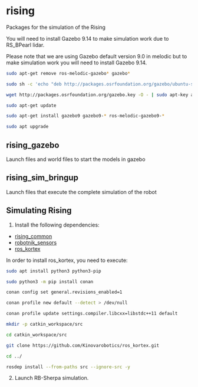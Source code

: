 rising
=============

Packages for the simulation of the Rising

You will need to install Gazebo 9.14 to make simulation work due to RS_BPearl lidar.

Please note that we are using Gazebo default version 9.0 in melodic but to make simulation work you will need to install Gazebo 9.14.

```bash
sudo apt-get remove ros-melodic-gazebo* gazebo*
```
```bash
sudo sh -c 'echo "deb http://packages.osrfoundation.org/gazebo/ubuntu-stable lsb_release -cs main" > /etc/apt/sources.list.d/gazebo-stable.list'
```
```bash
wget http://packages.osrfoundation.org/gazebo.key -O - | sudo apt-key add -
```
```bash
sudo apt-get update
```
```bash
sudo apt-get install gazebo9 gazebo9-* ros-melodic-gazebo9-*
```
```bash
sudo apt upgrade
```

<h2>rising_gazebo</h2>

Launch files and world files to start the models in gazebo

<h2>rising_sim_bringup</h2>

Launch files that execute the complete simulation of the robot


<h2>Simulating Rising</h2>

1) Install the following dependencies:
  - [rising_common](https://github.com/RobotnikAutomation/rising_common)
  - [robotnik_sensors](https://github.com/RobotnikAutomation/robotnik_sensors)
  - [ros_kortex](https://github.com/Kinovarobotics/ros_kortex)

In order to install ros_kortex, you need to execute:

```bash
sudo apt install python3 python3-pip
```
```bash
sudo python3 -m pip install conan
```
```bash
conan config set general.revisions_enabled=1
```
```bash
conan profile new default --detect > /dev/null
```
```bash
conan profile update settings.compiler.libcxx=libstdc++11 default
```
```bash
mkdir -p catkin_workspace/src
```
```bash
cd catkin_workspace/src
```
```bash
git clone https://github.com/Kinovarobotics/ros_kortex.git
```
```bash
cd ../
```
```bash
rosdep install --from-paths src --ignore-src -y
```
 
2) Launch RB-Sherpa simulation.

